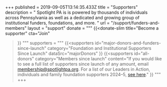 +++
published = 2019-09-05T13:14:35.433Z
title = "Supporters"
description = " Spotlight PA is is powered by thousands of individuals across Pennsylvania as well as a dedicated and growing group of institutional funders, foundations, and more. "
url = "/support/funders-and-members"
layout = "support"
donate = """
{{<donate-slim
    title="Become a supporter"
    cta="Join"
>}}
"""
supporters = """
{{<supporters
  id="major-donors-and-funders-since-launch"
  category="Foundation and Institutional Supporters Since Launch"
  dataSrc="majorDonors"
>}}
{{<supporters
  id="all-donors"
  category="Members since launch"
  content="If you would like to see a full list of supporters since launch of any amount, email [membership@spotlightpa.org](mailto:membership@spotlightpa.org). For a list of our Leaders in Action, individuals and family foundation supporters 2024–5, [see here](/support/leaders-in-action/#our-current-leaders)."
>}}
"""
+++
